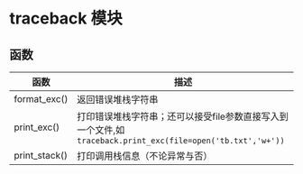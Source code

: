 # traceback 模块

## 函数

| 函数          | 描述                                                                                                        |
| ------------- | ----------------------------------------------------------------------------------------------------------- |
| format_exc()  | 返回错误堆栈字符串                                                                                          |
| print_exc()   | 打印错误堆栈字符串；还可以接受file参数直接写入到一个文件,如 `traceback.print_exc(file=open('tb.txt','w+'))` |
| print_stack() | 打印调用栈信息（不论异常与否）                                                                              |
